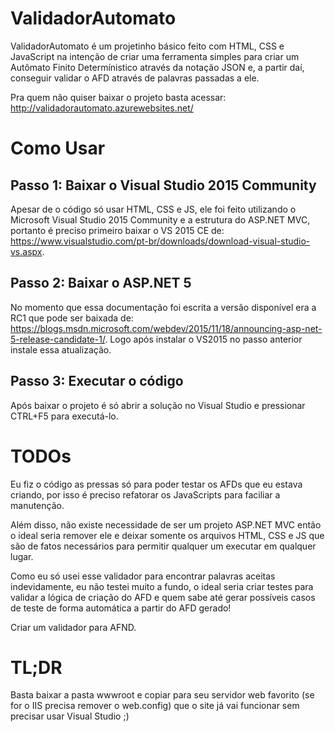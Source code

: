 # ValidadorAutomato
ValidadorAutomato é um projetinho básico feito com HTML, CSS e JavaScript na intenção de criar 
uma ferramenta simples para criar um Autômato Finito Determínistico através da notação JSON e,
a partir daí, conseguir validar o AFD através de palavras passadas a ele.

Pra quem não quiser baixar o projeto basta acessar: http://validadorautomato.azurewebsites.net/

# Como Usar

## Passo 1: Baixar o Visual Studio 2015 Community
Apesar de o código só usar HTML, CSS e JS, ele foi feito utilizando o Microsoft Visual Studio 
2015 Community e a estrutura do ASP.NET MVC, portanto é preciso primeiro baixar o VS 2015 CE
de: https://www.visualstudio.com/pt-br/downloads/download-visual-studio-vs.aspx.

## Passo 2: Baixar o ASP.NET 5
No momento que essa documentação foi escrita a versão disponível era a RC1 que pode ser baixada de: https://blogs.msdn.microsoft.com/webdev/2015/11/18/announcing-asp-net-5-release-candidate-1/.
Logo após instalar o VS2015 no passo anterior instale essa atualização.

## Passo 3: Executar o código
Após baixar o projeto é só abrir a solução no Visual Studio e pressionar CTRL+F5 para executá-lo.

# TODOs
Eu fiz o código as pressas só para poder testar os AFDs que eu estava criando, por isso é preciso
refatorar os JavaScripts para faciliar a manutenção.

Além disso, não existe necessidade de ser um projeto ASP.NET MVC então o ideal seria remover ele
e deixar somente os arquivos HTML, CSS e JS que são de fatos necessários para permitir qualquer
um executar em qualquer lugar.

Como eu só usei esse validador para encontrar palavras aceitas indevidamente, eu não testei muito
a fundo, o ideal seria criar testes para validar a lógica de criação do AFD e quem sabe até gerar
possíveis casos de teste de forma automática a partir do AFD gerado!

Criar um validador para AFND.

# TL;DR
Basta baixar a pasta wwwroot e copiar para seu servidor web favorito (se for o IIS precisa remover 
o web.config) que o site já vai funcionar sem precisar usar Visual Studio ;)
